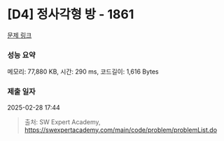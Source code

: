 # [D4] 정사각형 방 - 1861 

[문제 링크](https://swexpertacademy.com/main/code/problem/problemDetail.do?contestProbId=AV5LtJYKDzsDFAXc) 

### 성능 요약

메모리: 77,880 KB, 시간: 290 ms, 코드길이: 1,616 Bytes

### 제출 일자

2025-02-28 17:44



> 출처: SW Expert Academy, https://swexpertacademy.com/main/code/problem/problemList.do